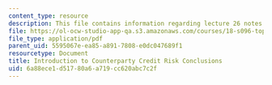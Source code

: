```yaml
---
content_type: resource
description: This file contains information regarding lecture 26 notes.
file: https://ol-ocw-studio-app-qa.s3.amazonaws.com/courses/18-s096-topics-in-mathematics-with-applications-in-finance-fall-2013/6a88ece1d51780a6a719cc620abc7c2f_MIT18_S096F13_lecnote26.pdf
file_type: application/pdf
parent_uid: 5595067e-ea85-a891-7808-e0dc047689f1
resourcetype: Document
title: Introduction to Counterparty Credit Risk Conclusions
uid: 6a88ece1-d517-80a6-a719-cc620abc7c2f
---
```

